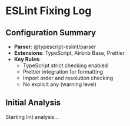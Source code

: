# ESLint Fixing Log

## Configuration Summary
- **Parser**: @typescript-eslint/parser
- **Extensions**: TypeScript, Airbnb Base, Prettier
- **Key Rules**: 
  - TypeScript strict checking enabled
  - Prettier integration for formatting
  - Import order and resolution checking
  - No explicit any (warning level)

## Initial Analysis
Starting lint analysis...
